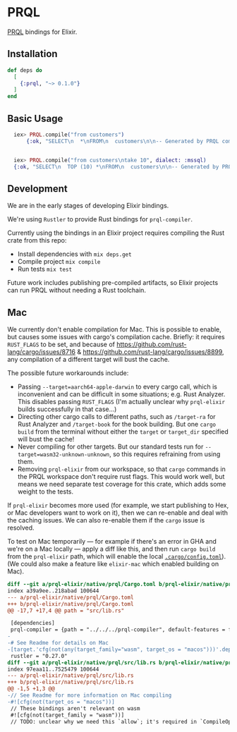 # PRQL

[PRQL](https://prql-lang.org/) bindings for Elixir.

## Installation

```elixir
def deps do
  [
    {:prql, "~> 0.1.0"}
  ]
end
```

## Basic Usage

```elixir
  iex> PRQL.compile("from customers")
      {:ok, "SELECT\n  *\nFROM\n  customers\n\n-- Generated by PRQL compiler version 0.3.1 (https://prql-lang.org)\n"}


  iex> PRQL.compile("from customers\ntake 10", dialect: :mssql)
  {:ok, "SELECT\n  TOP (10) *\nFROM\n  customers\n\n-- Generated by PRQL compiler version 0.3.1 (https://prql-lang.org)\n"}
```

## Development

We are in the early stages of developing Elixir bindings.

We're using `Rustler` to provide Rust bindings for `prql-compiler`.

Currently using the bindings in an Elixir project requires compiling the Rust
crate from this repo:

- Install dependencies with `mix deps.get`
- Compile project `mix compile`
- Run tests `mix test`

Future work includes publishing pre-compiled artifacts, so Elixir projects can
run PRQL without needing a Rust toolchain.

## Mac

We currently don't enable compilation for Mac. This is possible to enable, but
causes some issues with cargo's compilation cache. Briefly: it requires
`RUST_FLAGS` to be set, and because of
<https://github.com/rust-lang/cargo/issues/8716> &
<https://github.com/rust-lang/cargo/issues/8899>, any compilation of a different
target will bust the cache.

The possible future workarounds include:

- Passing `--target=aarch64-apple-darwin` to every cargo call, which is
  inconvenient and can be difficult in some situations; e.g. Rust Analyzer. This
  disables passing `RUST_FLAGS` (I'm actually unclear why `prql-elixir` builds
  successfully in that case...)
- Directing other cargo calls to different paths, such as `/target-ra` for Rust
  Analyzer and `/target-book` for the book building. But one `cargo build` from
  the terminal without either the `target` or `target_dir` specified will bust
  the cache!
- Never compiling for other targets. But our standard tests run for
  `--target=wasm32-unknown-unknown`, so this requires refraining from using
  them.
- Removing `prql-elixir` from our workspace, so that `cargo` commands in the
  PRQL workspace don't require rust flags. This would work well, but means we
  need separate test coverage for this crate, which adds some weight to the
  tests.

If `prql-elixir` becomes more used (for example, we start publishing to Hex, or
Mac developers want to work on it), then we can re-enable and deal with the
caching issues. We can also re-enable them if the `cargo` issue is resolved.

To test on Mac temporarily — for example if there's an error in GHA and we're on
a Mac locally — apply a diff like this, and then run `cargo build` from the
`prql-elixir` path, which will enable the local
[`.cargo/config.toml`](native/prql/.cargo/config.toml)). (We could also make a
feature like `elixir-mac` which enabled building on Mac).

```diff
diff --git a/prql-elixir/native/prql/Cargo.toml b/prql-elixir/native/prql/Cargo.toml
index a39a9ee..218abad 100644
--- a/prql-elixir/native/prql/Cargo.toml
+++ b/prql-elixir/native/prql/Cargo.toml
@@ -17,7 +17,4 @@ path = "src/lib.rs"

 [dependencies]
 prql-compiler = {path = "../../../prql-compiler", default-features = false, version = "0.5.2"}
-
-# See Readme for details on Mac
-[target.'cfg(not(any(target_family="wasm", target_os = "macos")))'.dependencies]
 rustler = "0.27.0"
diff --git a/prql-elixir/native/prql/src/lib.rs b/prql-elixir/native/prql/src/lib.rs
index 97eaa11..7525479 100644
--- a/prql-elixir/native/prql/src/lib.rs
+++ b/prql-elixir/native/prql/src/lib.rs
@@ -1,5 +1,3 @@
-// See Readme for more information on Mac compiling
-#![cfg(not(target_os = "macos"))]
 // These bindings aren't relevant on wasm
 #![cfg(not(target_family = "wasm"))]
 // TODO: unclear why we need this `allow`; it's required in `CompileOptions`,
```

